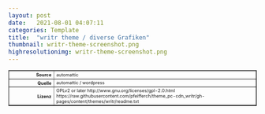 ```yaml
---
layout: post
date:   2021-08-01 04:07:11
categories: Template
title:  "writr theme / diverse Grafiken"
thumbnail: writr-theme-screenshot.png
highresolutionimg: writr-theme-screenshot.png
---
```


<div class="entry-content">

<table style="font-size: xx-small" border="1" cellpadding="2">
<tbody>
<tr>
<th style="text-align: right" width="81"><strong>Source</strong></th>
<td>automattic</td>
</tr>
<tr>
<th style="text-align: right" width="81"><strong>Quelle</strong></th>
<td>automattic / wordpress</td>
</tr>
<tr>
<th style="text-align: right" width="81"><strong>Lizenz</strong></th>
<td>GPLv2 or later http://www.gnu.org/licenses/gpl-2.0.html<br />
https://raw.githubusercontent.com/pfeifferch/theme_pc-cdn_writr/gh-pages/content/themes/writr/readme.txt</td>
</tr>
</tbody>
</table>
<p>&nbsp;</p>

</div><!-- .entry-content -->
